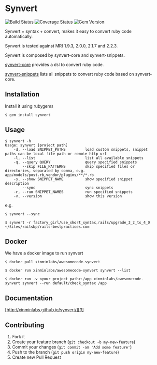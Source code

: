 # Synvert

[![Build Status](https://secure.travis-ci.org/xinminlabs/synvert.svg)](http://travis-ci.org/xinminlabs/synvert)
[![Coverage Status](https://coveralls.io/repos/xinminlabs/synvert/badge.svg?branch=master)](https://coveralls.io/r/xinminlabs/synvert)
[![Gem Version](https://badge.fury.io/rb/synvert.svg)](http://badge.fury.io/rb/synvert)

Synvert = syntax + convert, makes it easy to convert ruby code
automatically.

Synvert is tested against MRI 1.9.3, 2.0.0, 2.1.7 and 2.2.3.

Synvert is composed by synvert-core and synvert-snippets.

[synvert-core][1] provides a dsl to convert ruby code.

[synvert-snippets][2] lists all snippets to convert ruby code based on
synvert-core.

## Installation

Install it using rubygems

```
$ gem install synvert
```

## Usage

```
$ synvert -h
Usage: synvert [project_path]
    -d, --load SNIPPET_PATHS         load custom snippets, snippet paths can be local file path or remote http url
    -l, --list                       list all available snippets
    -q, --query QUERY                query specified snippets
        --skip FILE_PATTERNS         skip specified files or directories, separated by comma, e.g. app/models/post.rb,vendor/plugins/**/*.rb
    -s, --show SNIPPET_NAME          show specified snippet description
        --sync                       sync snippets
    -r, --run SNIPPET_NAMES          run specified snippets
    -v, --version                    show this version
```

e.g.

```
$ synvert --sync
```

```
$ synvert -r factory_girl/use_short_syntax,rails/upgrade_3_2_to_4_0 ~/Sites/railsbp/rails-bestpractices.com
```

## Docker

We have a docker image to run synvert

```
$ docker pull xinminlabs/awesomecode-synvert

$ docker run xinminlabs/awesomecode-synvert synvert --list

$ docker run -v <your project path>:/app xinminlabs/awesomecode-synvert synvert --run default/check_syntax /app
```

## Documentation

[http://xinminlabs.github.io/synvert/][3]

## Contributing

1. Fork it
2. Create your feature branch (`git checkout -b my-new-feature`)
3. Commit your changes (`git commit -am 'Add some feature'`)
4. Push to the branch (`git push origin my-new-feature`)
5. Create new Pull Request

[1]: https://github.com/xinminlabs/synvert-core/
[2]: https://github.com/xinminlabs/synvert-snippets/
[3]: http://xinminlabs.github.io/synvert/
